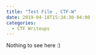 ```yaml
---
title: "Test File , CTF-W"
date: 2019-04-18T15:34:30-04:00
categories:
  - CTF Writeups
---
```


Nothing to see here :) 

